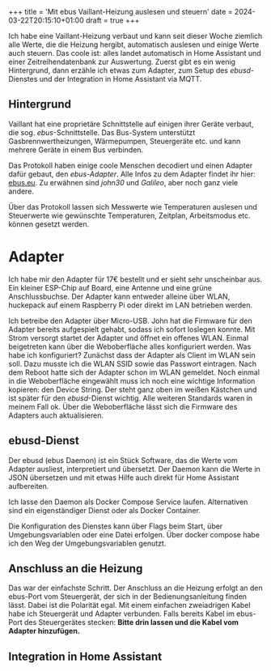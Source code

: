 +++
title = 'Mit ebus Vaillant-Heizung auslesen und steuern'
date = 2024-03-22T20:15:10+01:00
draft = true
+++

Ich habe eine Vaillant-Heizung verbaut und kann seit dieser Woche ziemlich alle Werte, die die Heizung hergibt, automatisch auslesen und einige Werte auch steuern.
Das coole ist: alles landet automatisch in Home Assistant und einer Zeitreihendatenbank zur Auswertung.
Zuerst gibt es ein wenig Hintergrund, dann erzähle ich etwas zum Adapter, zum Setup des _ebusd_-Dienstes und der Integration in Home Assistant via MQTT.

## Hintergrund

Vaillant hat eine proprietäre Schnittstelle auf einigen ihrer Geräte verbaut, die sog. _ebus_-Schnittstelle.
Das Bus-System unterstützt Gasbrennwertheizungen, Wärmepumpen, Steuergeräte etc. und kann mehrere Geräte in einem Bus verbinden.

Das Protokoll haben einige coole Menschen decodiert und einen Adapter dafür gebaut, den _ebus-Adapter_. Alle Infos zu dem Adapter findet ihr hier: [ebus.eu](https://www.ebus.eu).
Zu erwähnen sind _john30_ und _Galileo_, aber noch ganz viele andere.

Über das Protokoll lassen sich Messwerte wie Temperaturen auslesen und Steuerwerte wie gewünschte Temperaturen, Zeitplan, Arbeitsmodus etc. können gesetzt werden.

# Adapter

Ich habe mir den Adapter für 17€ bestellt und er sieht sehr unscheinbar aus.
Ein kleiner ESP-Chip auf Board, eine Antenne und eine grüne Anschlussbuchse. 
Der Adapter kann entweder alleine über WLAN, huckepack auf einem Raspberry Pi oder direkt im LAN betrieben werden.

Ich betreibe den Adapter über Micro-USB.
John hat die Firmware für den Adapter bereits aufgespielt gehabt, sodass ich sofort loslegen konnte.
Mit Strom versorgt startet der Adapter und öffnet ein offenes WLAN.
Einmal beigetreten kann über die Weboberfläche alles konfiguriert werden. 
Was habe ich konfiguriert? 
Zunächst dass der Adapter als Client im WLAN sein soll. Dazu musste ich die WLAN SSID sowie das Passwort eintragen. Nach dem Reboot hatte sich der Adapter schon im WLAN gemeldet.
Noch einmal in die Weboberfläche eingewählt muss ich noch eine wichtige Information kopieren: den Device String.
Der steht ganz oben im weißen Kästchen und ist später für den _ebusd_-Dienst wichtig.
Alle weiteren Standards waren in meinem Fall ok.
Über die Weboberfläche lässt sich die Firmware des Adapters auch aktualisieren.

## ebusd-Dienst
Der ebusd (ebus Daemon) ist ein Stück Software, das die Werte vom Adapter ausliest, interpretiert und übersetzt. 
Der Daemon kann die Werte in JSON übersetzen und mit etwas Hilfe auch direkt für Home Assistant aufbereiten.

Ich lasse den Daemon als Docker Compose Service laufen.
Alternativen sind ein eigenständiger Dienst oder als Docker Container.

Die Konfiguration des Dienstes kann über Flags beim Start, über Umgebungsvariablen oder eine Datei erfolgen.
Über docker compose habe ich den Weg der Umgebungsvariablen genutzt.


## Anschluss an die Heizung

Das war der einfachste Schritt.
Der Anschluss an die Heizung erfolgt an den ebus-Port vom Steuergerät, der sich in der Bedienungsanleitung finden lässt. Dabei ist die Polarität egal.
Mit einem einfachen zweiadrigen Kabel habe ich Steuergerät und Adapter verbunden.
Falls bereits Kabel im ebus-Port des Steuergerätes stecken:
**Bitte drin lassen und die Kabel vom Adapter hinzufügen.**

## Integration in Home Assistant 